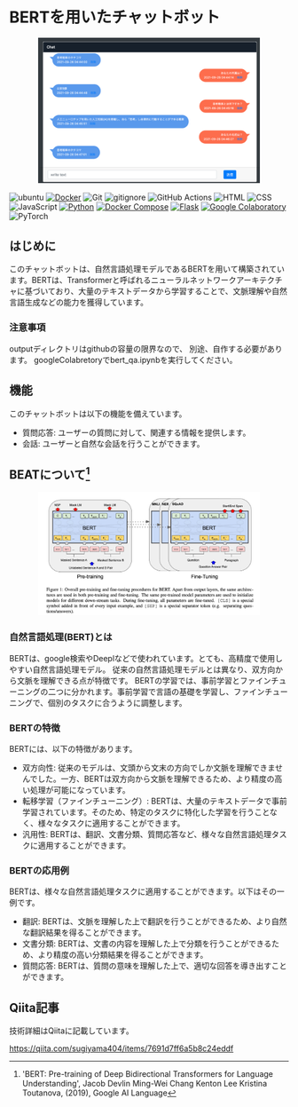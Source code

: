 # BERTを用いたチャットボット

<p align="center">
  <img src="resources/mock.png" alt="animated" width="400">
</p>

![ubuntu](https://img.shields.io/badge/Ubuntu-E95420?&logo=ubuntu&logoColor=white)
[![Docker](https://img.shields.io/badge/Docker-2CA5E0?logo=docker&logoColor=white)](https://www.docker.com/)
![Git](https://img.shields.io/badge/GIT-E44C30?logo=git&logoColor=white)
![gitignore](https://img.shields.io/badge/gitignore%20io-204ECF?logo=gitignoredotio&logoColor=white)
![GitHub Actions](https://img.shields.io/badge/github%20actions-%232671E5.svg?logo=githubactions&logoColor=white)
![HTML](https://img.shields.io/badge/HTML5-E34F26?logo=html5&logoColor=white)
![CSS](https://img.shields.io/badge/CSS3-1572B6?logo=css3&logoColor=white)
![JavaScript](https://img.shields.io/badge/JavaScript-323330?logo=javascript&logoColor=F7DF1E)
[![Python](https://img.shields.io/badge/Python-3.8.8-blue.svg?logo=python&logoColor=blue)](https://www.python.org/)
[![Docker Compose](https://img.shields.io/badge/Docker%20Compose-v3-blue.svg)](https://docs.docker.com/compose/)
[![Flask](https://img.shields.io/badge/Flask-1.0.2-blue.svg?logo=flask&logoColor=white)](https://palletsprojects.com/p/flask/)
[![Google Colaboratory](https://shields.io/badge/Google_Colaboratory-orange.svg)](https://colab.research.google.com/)
![PyTorch](https://img.shields.io/badge/PyTorch-%23EE4C2C.svg?logo=PyTorch&logoColor=white)

## はじめに

このチャットボットは、自然言語処理モデルであるBERTを用いて構築されています。BERTは、Transformerと呼ばれるニューラルネットワークアーキテクチャに基づいており、大量のテキストデータから学習することで、文脈理解や自然言語生成などの能力を獲得しています。

### 注意事項

outputディレクトリはgithubの容量の限界なので、
別途、自作する必要があります。
googleColabretoryでbert_qa.ipynbを実行してください。

## 機能

このチャットボットは以下の機能を備えています。

+ 質問応答: ユーザーの質問に対して、関連する情報を提供します。
+ 会話: ユーザーと自然な会話を行うことができます。

## BEATについて[^1]

<p align="center">
  <img src="resources/bert.png" alt="animated" width="400">
</p>

### 自然言語処理(BERT)とは

BERTは、google検索やDeeplなどで使われています。とても、高精度で使用しやすい自然言語処理モデル。
従来の自然言語処理モデルとは異なり、双方向から文脈を理解できる点が特徴です。
BERTの学習では、事前学習とファインチューニングの二つに分かれます。事前学習で言語の基礎を学習し、ファインチューニングで、個別のタスクに合うように調整します。

### BERTの特徴
BERTには、以下の特徴があります。

+ 双方向性: 従来のモデルは、文頭から文末の方向でしか文脈を理解できませんでした。一方、BERTは双方向から文脈を理解できるため、より精度の高い処理が可能になっています。
+ 転移学習（ファインチューニング）: BERTは、大量のテキストデータで事前学習されています。そのため、特定のタスクに特化した学習を行うことなく、様々なタスクに適用することができます。
+ 汎用性: BERTは、翻訳、文書分類、質問応答など、様々な自然言語処理タスクに適用することができます。

### BERTの応用例

BERTは、様々な自然言語処理タスクに適用することができます。以下はその一例です。

+ 翻訳: BERTは、文脈を理解した上で翻訳を行うことができるため、より自然な翻訳結果を得ることができます。
+ 文書分類: BERTは、文書の内容を理解した上で分類を行うことができるため、より精度の高い分類結果を得ることができます。
+ 質問応答: BERTは、質問の意味を理解した上で、適切な回答を導き出すことができます。

## Qiita記事

技術詳細はQiitaに記載しています。

https://qiita.com/sugiyama404/items/7691d7ff6a5b8c24eddf


[^1]: 'BERT: Pre-training of Deep Bidirectional Transformers for Language Understanding', Jacob Devlin Ming-Wei Chang Kenton Lee Kristina Toutanova, (2019), Google AI Language
